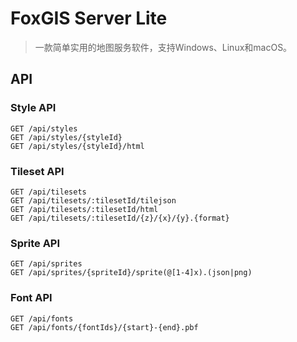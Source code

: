 # FoxGIS Server Lite

> 一款简单实用的地图服务软件，支持Windows、Linux和macOS。

## API

### Style API

```
GET /api/styles
GET /api/styles/{styleId}
GET /api/styles/{styleId}/html
```

### Tileset API

```
GET /api/tilesets
GET /api/tilesets/:tilesetId/tilejson
GET /api/tilesets/:tilesetId/html
GET /api/tilesets/:tilesetId/{z}/{x}/{y}.{format}
```

### Sprite API

```
GET /api/sprites
GET /api/sprites/{spriteId}/sprite(@[1-4]x).(json|png)
```

### Font API

```
GET /api/fonts
GET /api/fonts/{fontIds}/{start}-{end}.pbf
```
